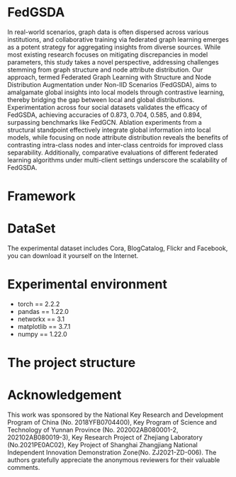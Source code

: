 # FedGSDA
In real-world scenarios, graph data is often dispersed across various institutions, and collaborative training via federated graph learning emerges as a potent strategy for aggregating insights from diverse sources. While most existing research focuses on mitigating discrepancies in model parameters, this study takes a novel perspective, addressing challenges stemming from graph structure and node attribute distribution. Our approach, termed Federated Graph Learning with Structure and Node Distribution Augmentation under Non-IID Scenarios (FedGSDA), aims to amalgamate global insights into local models through contrastive learning, thereby bridging the gap between local and global distributions. Experimentation across four social datasets validates the efficacy of FedGSDA, achieving accuracies of 0.873, 0.704, 0.585, and 0.894, surpassing benchmarks like FedGCN. Ablation experiments from a structural standpoint effectively integrate global information into local models, while focusing on node attribute distribution reveals the benefits of contrasting intra-class nodes and inter-class centroids for improved class separability. Additionally, comparative evaluations of different federated learning algorithms under multi-client settings underscore the scalability of FedGSDA.

# Framework


# DataSet
The experimental dataset includes Cora, BlogCatalog, Flickr and Facebook, you can download it yourself on the Internet.

# Experimental environment
+ torch == 2.2.2
+ pandas == 1.22.0
+ networkx == 3.1
+ matplotlib == 3.7.1
+ numpy == 1.22.0

# The project structure


# Acknowledgement
This work was sponsored by the National Key Research and Development Program of China (No. 2018YFB0704400), Key Program of Science and Technology of Yunnan Province (No. 202002AB080001-2, 202102AB080019-3), Key Research Project of Zhejiang Laboratory (No.2021PE0AC02), Key Project of Shanghai Zhangjiang National Independent Innovation Demonstration Zone(No. ZJ2021-ZD-006). The authors gratefully appreciate the anonymous reviewers for their valuable comments.
